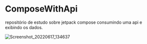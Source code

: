 # ComposeWithApi
repositório de estudo sobre jetpack compose consumindo uma api e exibindo os dados.


![Screenshot_20220617_134637](https://user-images.githubusercontent.com/75820713/174341706-8d833710-4c2d-4b07-8a31-5ac5ab58381c.png)

